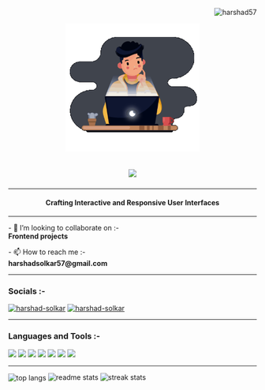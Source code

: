 <p align="right">   
<img src="https://komarev.com/ghpvc/?username=harshad57&label=Profile%20views&color=0e75b6&style=for-the-badge" alt="harshad57" /> </p>

<div align="center">
    <img height="260px" width="270px" src="gif.gif" alt="Banner Image">
</div>

<div>
    <h2 align=center >
   <img src="https://readme-typing-svg.herokuapp.com/?font=Righteous&size=30&center=true&vCenter=true&duration=4000&lines=Hi+👋+,+i'm+Harshad+Solkar;" >
   </h2>
   <hr size=2 color=grey >
    <h4 align="center">Crafting Interactive and Responsive User Interfaces</h4>
</div>

<hr size=4 color=grey >

<div>
    <p>- 👯 I’m looking to collaborate on :-<br> <strong>Frontend projects</strong></p>
    <p>- 📫 How to reach me :-<br> <strong>harshadsolkar57@gmail.com</strong></p>
</div>

<hr size=4 color=grey >

<h3 align="left">Socials :-</h3>
<p align="left">
<a href="https://x.com/Harshad_57?t=UkHCr00ux8Bk8vj3hdCHbQ&s=08" target="blank"><img src="https://img.shields.io/badge/Twitter-black?style=flat-square&logo=X&logoSize=auto" alt="harshad-solkar" height="22" /></a>
<a href="https://linkedin.com/in/harshad-solkar" target="blank"><img src="https://img.shields.io/badge/Linkedin-blue?style=flat-square&logo=Linkedin&logoSize=auto" alt="harshad-solkar" height="22" /></a>
</p>
<hr size=4 color=grey >

<h3 align="left">Languages and Tools :-</h3>
<p align="left"> 
      <img src="https://img.shields.io/badge/HTML-%23e34c26?style=for-the-badge&logo=Html5&logoColor=%23fff&logoSize=auto"> 
      <img src="https://img.shields.io/badge/CSS-blue?style=for-the-badge&logo=Css3&logoSize=auto"> 
      <img src="https://camo.githubusercontent.com/29d02b3669d6450d67e043cf5909e740dcb94c1e2306d88ac48b15b4ec55dc65/68747470733a2f2f696d672e736869656c64732e696f2f62616467652f6a6176617363726970742d2532333332333333302e7376673f7374796c653d666f722d7468652d6261646765266c6f676f3d6a617661736372697074266c6f676f436f6c6f723d253233463744463145">
      <img src="https://img.shields.io/badge/MYSQL-darkblue?style=for-the-badge&logo=MySql&logoColor=rgb(255%2C255%2C255)">
      <img src="https://img.shields.io/badge/Git-black?style=for-the-badge&logo=Git">
<img src="https://img.shields.io/badge/Programming-%230056b3?style=for-the-badge&logo=C&logoColor=white">
<img src="https://img.shields.io/badge/Vercel-black?style=for-the-badge&logo=vercel">
</p>
<hr size=4 color=grey >

 <img width=325 align="center" src="https://github-readme-stats-salesp07.vercel.app/api/top-langs/?username=harshad57&hide=HTML&langs_count=8&layout=compact&theme=react&border_radius=10&size_weight=0.5&count_weight=0.5&exclude_repo=github-readme-stats" alt="top langs" />
  <img width=395 src="https://github-readme-stats-salesp07.vercel.app/api?username=harshad57&count_private=true&show_icons=true&theme=react&rank_icon=github&border_radius=10" alt="readme stats" />
  <img width=400 src="https://github-readme-streak-stats-salesp07.vercel.app/?user=harshad57&count_private=true&theme=react&border_radius=10" alt="streak stats"/>
